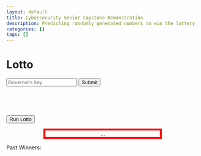 ```yaml
---
layout: default
title: Cybersecurity Senior Capstone Demonstration
description: Predicting randomly generated numbers to win the lottery
categories: []
tags: []
---
```


# Lotto

<script src='/assets/scripts/md5.js'></script>
<script src='/assets/scripts/weyl.js'></script>
<script>
var gen;
function show_one() {
    var para = document.createElement("p");
    var node = document.createTextNode(document.getElementById("last-win").innerText);
    para.appendChild(node);
    document.getElementById("outputs").prepend(para);
    document.getElementById("last-win").innerText = gen.nextRand().toString();
}
function init_lotto() {
    gen = new Weyl();
    gen.init_from_pwd(document.getElementById("pwd").value);
    document.getElementById('w').innerText  = "Initial W: " + gen.w.toString();
    document.getElementById('x').innerText  = "Initial X: " + gen.x.toString();
    document.getElementById('last-win').innerText = '...';
    document.getElementById('outputs').innerHTML = '';
}
</script>

<form onsubmit="return false;">
<input type="password" id="pwd" placeholder = "Governor's key">
<input type="submit" onClick="init_lotto()">
</form>

<p id='w' style="color:white;">Initial W: </p>
<p id='x' style="color:white;">Initial X: </p>

<form onsubmit="return false;">
<input type="submit" onClick="show_one()" value='Run Lotto'>
</form>

<p id='last-win' style="border:5px solid red; text-align:center; margin: auto; width:300px">...</p>

<p>Past Winners:</p>
<div id='outputs'>
    <!--Winning Numbers Generated Here-->
</div>